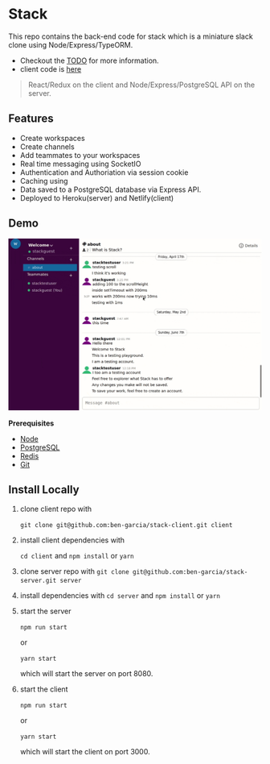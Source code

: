 # Stack

This repo contains the back-end code for stack which is a miniature slack clone using Node/Express/TypeORM.

- Checkout the [TODO](TODO.md) for more information.
- client code is [here](https://github.com/ben-garcia/stack-client)

> React/Redux on the client and Node/Express/PostgreSQL API on the server.

## Features

- Create workspaces
- Create channels
- Add teammates to your workspaces
- Real time messaging using SocketIO
- Authentication and Authoriation via session cookie
- Caching using
- Data saved to a PostgreSQL database via Express API.
- Deployed to Heroku(server) and Netlify(client)

## Demo

![](demo.gif)

**Prerequisites**

- [Node](https://nodejs.org)
- [PostgreSQL](https://www.postgresql.org/)
- [Redis](https://redis.io/)
- [Git](https://git-scm.com/)

## Install Locally

1. clone client repo with

   `git clone git@github.com:ben-garcia/stack-client.git client`

2. install client dependencies with

   `cd client` and `npm install` or `yarn`

3. clone server repo with
   `git clone git@github.com:ben-garcia/stack-server.git server`

4. install dependencies with
   `cd server` and `npm install` or `yarn`

5) start the server

   `npm run start`

   or

   `yarn start`

   which will start the server on port 8080.

6) start the client

   `npm run start`

   or

   `yarn start`

   which will start the client on port 3000.
